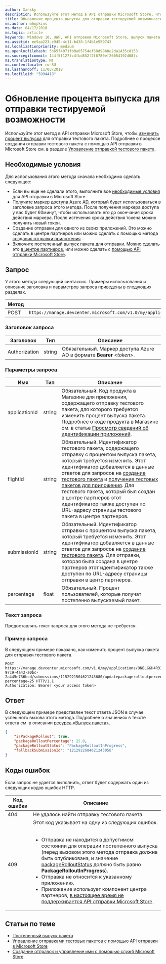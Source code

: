 ```yaml
---
author: Xansky
description: Используйте этот метод в API отправки Microsoft Store, чтобы изменить процент выпуска пакета для отправки тестового пакета.
title: Обновление процента выпуска для отправки тестируемой возможности
ms.author: mhopkins
ms.date: 04/17/2018
ms.topic: article
keywords: Windows 10, UWP, API отправки Microsoft Store, выпуск пакета, отправка тестируемой возможности, обновление, процент
ms.assetid: ee9aa223-e945-4c11-b430-1f4b1e559743
ms.localizationpriority: medium
ms.openlocfilehash: 5b65f4071fb9a05754ef68d98b8e2da1435c0153
ms.sourcegitcommit: 144f5f127fc4fbd852f2f6780ef26054192d68fc
ms.translationtype: MT
ms.contentlocale: ru-RU
ms.lasthandoff: 11/03/2018
ms.locfileid: "5994418"
---
```

# <a name="update-the-rollout-percentage-for-a-flight-submission"></a>Обновление процента выпуска для отправки тестируемой возможности


Используйте этот метод в API отправки Microsoft Store, чтобы [изменить процент выпуска](../publish/gradual-package-rollout.md#setting-the-rollout-percentage) для отправки тестового пакета. Подробнее о процессе создания отправки тестового пакета с помощью API отправки в Microsoft Store см. в разделе [Управление отправкой тестового пакета](manage-flight-submissions.md).

## <a name="prerequisites"></a>Необходимые условия

Для использования этого метода сначала необходимо сделать следующее:

* Если вы еще не сделали этого, выполните все [необходимые условия](create-and-manage-submissions-using-windows-store-services.md#prerequisites) для API отправки в Microsoft Store.
* [Получите маркер доступа Azure AD](create-and-manage-submissions-using-windows-store-services.md#obtain-an-azure-ad-access-token), который будет использоваться в заголовке запроса этого метода. После получения маркера доступа у вас будет 60минут, чтобы использовать его до окончания срока действия маркера. После истечения срока действия токена можно получить новый токен.
* Создание отправки для одного из своих приложений. Это можно сделать в центре партнеров или можно сделать с помощью метода [создания отправки приложения](create-an-app-submission.md) .
* Включите постепенный выпуск пакета для отправки. Можно сделать это [в центре партнеров](../publish/gradual-package-rollout.md), или можно сделать с [помощью API отправки Microsoft Store](manage-flight-submissions.md#manage-gradual-package-rollout).

## <a name="request"></a>Запрос

У этого метода следующий синтаксис. Примеры использования и описание заголовка и параметров запроса приведены в следующих разделах.

| Метод | URI запроса                                                      |
|--------|------------------------------------------------------------------|
| POST   | ```https://manage.devcenter.microsoft.com/v1.0/my/applications/{applicationId}/flights/{flightId}/submissions/{submissionId}/updatepackagerolloutpercentage``` |


### <a name="request-header"></a>Заголовок запроса

| Заголовок        | Тип   | Описание                                                                 |
|---------------|--------|-----------------------------------------------------------------------------|
| Authorization | string | Обязательный. Маркер доступа Azure AD в формате **Bearer** &lt;*token*&gt;. |


### <a name="request-parameters"></a>Параметры запроса

| Имя        | Тип   | Описание                                                                 |
|---------------|--------|-----------------------------------------------------------------------------|
| applicationId | string | Обязательный. Код продукта в Магазине для приложения, содержащего отправку тестового пакета, для которого требуется изменить процент выпуска пакета. Подробнее о коде продукта в Магазине см. в статье [Просмотр сведений об идентификации приложений](https://msdn.microsoft.com/windows/uwp/publish/view-app-identity-details).  |
| flightId | string | Обязательный. Идентификатор тестового пакета, содержащего отправку с процентом выпуска пакета, который требуется изменить. Этот идентификатор добавляется в данные ответов для запросов на [создание тестового пакета](create-a-flight.md) и [получение тестовых пакетов для приложения](get-flights-for-an-app.md). Для тестового пакета, который был создан в центре партнеров этот идентификатор также доступен по URL-адресу страницы тестового пакета в центре партнеров.  |
| submissionId | string | Обязательный. Идентификатор отправки с процентом выпуска пакета, который требуется изменить. Этот идентификатор добавляется в данные ответов для запросов на [создание тестового пакета](create-a-flight-submission.md). Для отправки, которая была создана в центре партнеров этот идентификатор также доступен по URL-адресу страницы отправки в центр партнеров.  |
| percentage  |  float  |  Обязательный. Процент пользователей, которые получат постепенно выпускаемый пакет.  |


### <a name="request-body"></a>Текст запроса

Предоставлять текст запроса для этого метода не требуется.

### <a name="request-example"></a>Пример запроса

В следующем примере показано, как изменить процент выпуска пакета для отправки тестового пакета.

```
POST https://manage.devcenter.microsoft.com/v1.0/my/applications/9NBLGGH4R315/flights/43e448df-97c9-4a43-a0bc-2a445e736bcd/submissions/1152921504621243680/updatepackagerolloutpercentage?percentage=25 HTTP/1.1
Authorization: Bearer <your access token>
```

## <a name="response"></a>Ответ

В следующем примере представлен текст ответа JSON в случае успешного вызова этого метода. Подробнее о значениях в тексте ответа см. в описании [ресурса «Выпуск пакета»](manage-flight-submissions.md#package-rollout-object).

```json
{
    "isPackageRollout": true,
    "packageRolloutPercentage": 25.0,
    "packageRolloutStatus": "PackageRolloutInProgress",
    "fallbackSubmissionId": "1212922684621243058"
}
```

## <a name="error-codes"></a>Коды ошибок

Если запрос не удается выполнить, ответ будет содержать один из следующих кодов ошибок HTTP.

| Код ошибки |  Описание   |
|--------|------------------|
| 404  | Не удалось найти отправку тестового пакета. |
| 409  | Этот код указывает на одну из следующих ошибок.<br/><br/><ul><li>Отправка не находится в допустимом состоянии для операции постепенного выпуска (перед вызовом этого метода отправка должна быть опубликована, и значение [packageRolloutStatus](manage-flight-submissions.md#package-rollout-object) должно быть равно **PackageRolloutInProgress**).</li><li>Отправка не относится к указанному приложению.</li><li>Приложение использует компонент центра партнеров, [в настоящее время не поддерживается API отправки Microsoft Store](create-and-manage-submissions-using-windows-store-services.md#not_supported).</li></ul> |   


## <a name="related-topics"></a>Статьи по теме

* [Постепенный выпуск пакета](../publish/gradual-package-rollout.md)
* [Управление отправками тестовых пакетов с помощью API отправки в Microsoft Store](manage-flight-submissions.md)
* [Создание отправок и управление ими с помощью служб Microsoft Store](create-and-manage-submissions-using-windows-store-services.md)
